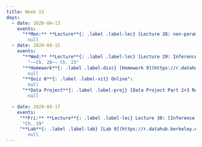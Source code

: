 ```yaml
---
title: Week 13
days:
  - date: 2020-04-13
    events:
      "**Mon:** **Lecture**{: .label .label-lec} [Lecture 28: non-parametrics](https://ph142-ucb.github.io/sp20/src/lec/l28_nonpara.pdf) [(code)](https://r.datahub.berkeley.edu/)[(recording)](https://bcourses.berkeley.edu/courses/1490339/pages/l28) ":
        null
  - date: 2020-04-15
    events:
      "**Wed:** **Lecture**{: .label .label-lec} [Lecture 29: Inference for Regression](https://ph142-ucb.github.io/sp20/src/lec/l29_reg.pdf)[(recordings)](https://bcourses.berkeley.edu/courses/1490339/pages/l29-inference-for-regression) [(code)](https://r.datahub.berkeley.edu/)[(notes sheet)](https://ph142-ucb.github.io/sp20/src/lec/l29_notes.pdf)":
        "~~Ch. 20~~ Ch. 23"
      "**Homework**{: .label .label-disc} [Homework 9](https://r.datahub.berkeley.edu/) (Due Apr 21st)":
        null
      "**Quiz 6**{: .label .label-vit} Online":
        null
      "**Data Project**{: .label .label-proj} [Data Project Part 2+3 Released](https://ph142-ucb.github.io/sp20/src/proj/proj-pt2-pt3.pdf) (Due Apr 29th)":
        null

  - date: 2020-04-17
    events:
     "**Fri:** **Lecture**{: .label .label-lec} Lecture 30: [Inference for proportions](https://ph142-ucb.github.io/sp20/src/lec/l30_prop.pdf) [(recording)](https://bcourses.berkeley.edu/courses/1490339/pages/l30-inference-for-proportions)":
      "Ch. 19"
     "**Lab**{: .label .label-lab} [Lab 9](https://r.datahub.berkeley.edu/) (Due Apr 21st)[(recording)](https://bcourses.berkeley.edu/courses/1490339/pages/lab09)":
        null
---
```

